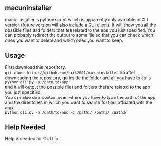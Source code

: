 macuninstaller
-------------
macuninstaller is python script which is apparently only available in CLI version (future version will also include a GUI client). It will show you all the possible files and folders that are related to the app you just specified. You can probably redirect the output to some file so that you can check which ones you want to delete and which ones you want to keep.

Usage
-----
First download this repository. </br>
`git clone https://github.com/hrik2001/macuninstaller`
So after downloading the repository, go inside the folder and all you have to do is </br>
`python cli.py -p /path/to/app` </br>
and it will output the possible files and folders that are related to the app you just specified. </br>
You can also do a custom scan where you have to type the path of the app and the directories in which you want to search for files affiliated with the app. </br>
`python cli.py -p /path/to/app -c /path1/ /path2/ /path3/`

Help Needed
-----------
Help is needed for GUI tho.
